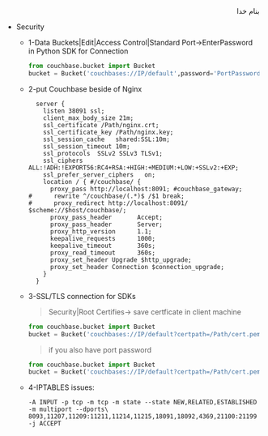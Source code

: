 <div dir="rtl">بنام خدا</div>

* Security

    + 1-Data Buckets|Edit|Access Control|Standard Port->EnterPassword<br/>
        in Python SDK for Connection

       ```python
       from couchbase.bucket import Bucket
       bucket = Bucket('couchbases://IP/default',password='PortPassword')
       ```
    + 2-put Couchbase beside of Nginx
       
       ```
         server {
           listen 38091 ssl;
           client_max_body_size 21m;                            
           ssl_certificate /Path/nginx.crt;
           ssl_certificate_key /Path/nginx.key;
           ssl_session_cache   shared:SSL:10m;
           ssl_session_timeout 10m;
           ssl_protocols  SSLv2 SSLv3 TLSv1;
           ssl_ciphers  ALL:!ADH:!EXPORT56:RC4+RSA:+HIGH:+MEDIUM:+LOW:+SSLv2:+EXP;
           ssl_prefer_server_ciphers   on;
           location / { #/couchbase/ {
             proxy_pass http://localhost:8091; #couchbase_gateway;
       #      rewrite ^/couchbase/(.*)$ /$1 break;
       #      proxy_redirect http://localhost:8091/ $scheme://$host/couchbase/;
             proxy_pass_header       Accept;
             proxy_pass_header       Server;
             proxy_http_version      1.1;
             keepalive_requests      1000;
             keepalive_timeout       360s;
             proxy_read_timeout      360s;
             proxy_set_header Upgrade $http_upgrade;
             proxy_set_header Connection $connection_upgrade;
           }
         }
       ```

    + 3-SSL/TLS connection for SDKs
       > Security|Root Certifies-> save certficate in client machine
       
       ```python
       from couchbase.bucket import Bucket
       bucket = Bucket('couchbases://IP/default?certpath=/Path/cert.pem')
       ```
       > if you also have port password
       
       ```python
       from couchbase.bucket import Bucket
       bucket = Bucket('couchbases://IP/default?certpath=/Path/cert.pem',password='PortPasswod!')
       ```
       
    + 4-IPTABLES issues:
       ```
       -A INPUT -p tcp -m tcp -m state --state NEW,RELATED,ESTABLISHED -m multiport --dports\
       8093,11207,11209:11211,11214,11215,18091,18092,4369,21100:21199 -j ACCEPT
       ```


<div dir="rtl"></div>
<div dir="rtl"></div>
<div dir="rtl"></div>
<div dir="rtl"></div>
<div dir="rtl"></div>
<div dir="rtl"></div>
<div dir="rtl"></div>



